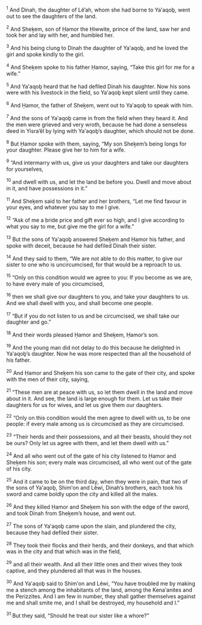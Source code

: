 <sup>1</sup> And Dinah, the daughter of Lĕ’ah, whom she had borne to Ya‛aqoḇ, went out to see the daughters of the land.

<sup>2</sup> And Sheḵem, son of Ḥamor the Ḥiwwite, prince of the land, saw her and took her and lay with her, and humbled her.

<sup>3</sup> And his being clung to Dinah the daughter of Ya‛aqoḇ, and he loved the girl and spoke kindly to the girl.

<sup>4</sup> And Sheḵem spoke to his father Ḥamor, saying, “Take this girl for me for a wife.”

<sup>5</sup> And Ya‛aqoḇ heard that he had defiled Dinah his daughter. Now his sons were with his livestock in the field, so Ya‛aqoḇ kept silent until they came.

<sup>6</sup> And Ḥamor, the father of Sheḵem, went out to Ya‛aqoḇ to speak with him.

<sup>7</sup> And the sons of Ya‛aqoḇ came in from the field when they heard it. And the men were grieved and very wroth, because he had done a senseless deed in Yisra’ĕl by lying with Ya‛aqoḇ’s daughter, which should not be done.

<sup>8</sup> But Ḥamor spoke with them, saying, “My son Sheḵem’s being longs for your daughter. Please give her to him for a wife.

<sup>9</sup> “And intermarry with us, give us your daughters and take our daughters for yourselves,

<sup>10</sup> and dwell with us, and let the land be before you. Dwell and move about in it, and have possessions in it.”

<sup>11</sup> And Sheḵem said to her father and her brothers, “Let me find favour in your eyes, and whatever you say to me I give.

<sup>12</sup> “Ask of me a bride price and gift ever so high, and I give according to what you say to me, but give me the girl for a wife.”

<sup>13</sup> But the sons of Ya‛aqoḇ answered Sheḵem and Ḥamor his father, and spoke with deceit, because he had defiled Dinah their sister.

<sup>14</sup> And they said to them, “We are not able to do this matter, to give our sister to one who is uncircumcised, for that would be a reproach to us.

<sup>15</sup> “Only on this condition would we agree to you: If you become as we are, to have every male of you circumcised,

<sup>16</sup> then we shall give our daughters to you, and take your daughters to us. And we shall dwell with you, and shall become one people.

<sup>17</sup> “But if you do not listen to us and be circumcised, we shall take our daughter and go.”

<sup>18</sup> And their words pleased Ḥamor and Sheḵem, Ḥamor’s son.

<sup>19</sup> And the young man did not delay to do this because he delighted in Ya‛aqoḇ’s daughter. Now he was more respected than all the household of his father.

<sup>20</sup> And Ḥamor and Sheḵem his son came to the gate of their city, and spoke with the men of their city, saying,

<sup>21</sup> “These men are at peace with us, so let them dwell in the land and move about in it. And see, the land is large enough for them. Let us take their daughters for us for wives, and let us give them our daughters.

<sup>22</sup> “Only on this condition would the men agree to dwell with us, to be one people: if every male among us is circumcised as they are circumcised.

<sup>23</sup> “Their herds and their possessions, and all their beasts, should they not be ours? Only let us agree with them, and let them dwell with us.”

<sup>24</sup> And all who went out of the gate of his city listened to Ḥamor and Sheḵem his son; every male was circumcised, all who went out of the gate of his city.

<sup>25</sup> And it came to be on the third day, when they were in pain, that two of the sons of Ya‛aqoḇ, Shim‛on and Lĕwi, Dinah’s brothers, each took his sword and came boldly upon the city and killed all the males.

<sup>26</sup> And they killed Ḥamor and Sheḵem his son with the edge of the sword, and took Dinah from Sheḵem’s house, and went out.

<sup>27</sup> The sons of Ya‛aqoḇ came upon the slain, and plundered the city, because they had defiled their sister.

<sup>28</sup> They took their flocks and their herds, and their donkeys, and that which was in the city and that which was in the field,

<sup>29</sup> and all their wealth. And all their little ones and their wives they took captive, and they plundered all that was in the houses.

<sup>30</sup> And Ya‛aqoḇ said to Shim‛on and Lĕwi, “You have troubled me by making me a stench among the inhabitants of the land, among the Kena‛anites and the Perizzites. And I am few in number, they shall gather themselves against me and shall smite me, and I shall be destroyed, my household and I.”

<sup>31</sup> But they said, “Should he treat our sister like a whore?”

